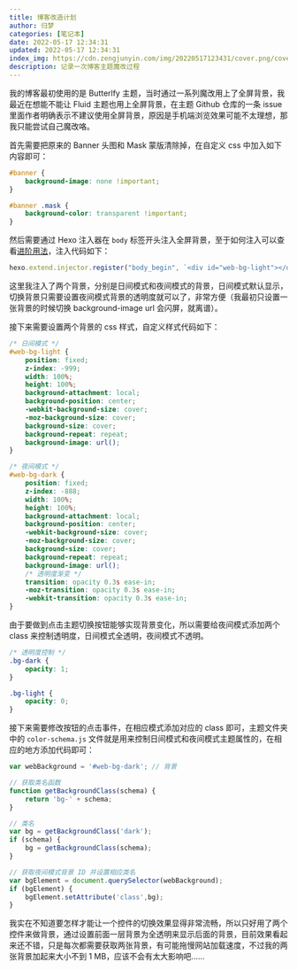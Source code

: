 ```yaml
---
title: 博客改造计划
author: 归梦
categories: [笔记本]
date: 2022-05-17 12:34:31
updated: 2022-05-17 12:34:31
index_img: https://cdn.zengjunyin.com/img/20220517123431/cover.png/cover
description: 记录一次博客主题魔改过程
---
```


我的博客最初使用的是 Butterlfy 主题，当时通过一系列魔改用上了全屏背景，我最近在想能不能让 Fluid 主题也用上全屏背景，在主题 Github 仓库的一条 issue 里面作者明确表示不建议使用全屏背景，原因是手机端浏览效果可能不太理想，那我只能尝试自己魔改咯。

首先需要把原来的 Banner 头图和 Mask 蒙版清除掉，在自定义 css 中加入如下内容即可：

```css
#banner {
    background-image: none !important;
}

#banner .mask {
    background-color: transparent !important;
}
```

然后需要通过 Hexo 注入器在 `body` 标签开头注入全屏背景，至于如何注入可以查看[进阶用法](https://hexo.fluid-dev.com/docs/advance/)，注入代码如下：

```javascript
hexo.extend.injector.register("body_begin", `<div id="web-bg-light"></div><div id="web-bg-dark"></div>`);
```

这里我注入了两个背景，分别是日间模式和夜间模式的背景，日间模式默认显示，切换背景只需要设置夜间模式背景的透明度就可以了，非常方便（我最初只设置一张背景的时候切换 background-image url 会闪屏，就离谱）。

接下来需要设置两个背景的 css 样式，自定义样式代码如下：

```css
/* 日间模式 */
#web-bg-light {
    position: fixed;
    z-index: -999;
    width: 100%;
    height: 100%;
    background-attachment: local;
    background-position: center;
    -webkit-background-size: cover;
    -moz-background-size: cover;
    background-size: cover;
    background-repeat: repeat;
    background-image: url();
}

/* 夜间模式 */
#web-bg-dark {
    position: fixed;
    z-index: -888;
    width: 100%;
    height: 100%;
    background-attachment: local;
    background-position: center;
    -webkit-background-size: cover;
    -moz-background-size: cover;
    background-size: cover;
    background-repeat: repeat;
    background-image: url();
    /* 透明度渐变 */
    transition: opacity 0.3s ease-in; 
    -moz-transition: opacity 0.3s ease-in;
    -webkit-transition: opacity 0.3s ease-in;
}
```

由于要做到点击主题切换按钮能够实现背景变化，所以需要给夜间模式添加两个 class 来控制透明度，日间模式全透明，夜间模式不透明。

```css
/* 透明度控制 */
.bg-dark {
    opacity: 1;
}

.bg-light {
    opacity: 0;
}
```

接下来需要修改按钮的点击事件，在相应模式添加对应的 class 即可，主题文件夹中的 `color-schema.js` 文件就是用来控制日间模式和夜间模式主题属性的，在相应的地方添加代码即可：

```javascript
var webBackground = '#web-bg-dark'; // 背景

// 获取类名函数
function getBackgroundClass(schema) {
    return 'bg-' + schema;
}

// 类名
var bg = getBackgroundClass('dark');
if (schema) {
    bg = getBackgroundClass(schema);
}

// 获取夜间模式背景 ID 并设置相应类名
var bgElement = document.querySelector(webBackground);
if (bgElement) {
    bgElement.setAttribute('class',bg);
}
```

我实在不知道要怎样才能让一个控件的切换效果显得非常流畅，所以只好用了两个控件来做背景，通过设置前面一层背景为全透明来显示后面的背景，目前效果看起来还不错，只是每次都需要获取两张背景，有可能拖慢网站加载速度，不过我的两张背景加起来大小不到 1 MB，应该不会有太大影响吧......